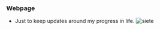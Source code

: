 ### Webpage
* Just to keep updates around my progress in life.
<img
  src="/archives/7.jpg"
  alt="siete"
  title="Cestrum nocturnum"
  style="display: inline-block; margin: 0 auto; max-width: 500px">
